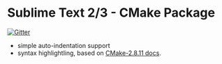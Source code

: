 # Sublime Text 2/3 - CMake Package #

[![Gitter](https://badges.gitter.im/Join%20Chat.svg)](https://gitter.im/zyxar/Sublime-CMakeLists?utm_source=badge&utm_medium=badge&utm_campaign=pr-badge&utm_content=badge)

- simple auto-indentation support
- syntax highlightling, based on [CMake-2.8.11 docs](http://www.cmake.org/cmake/help/v2.8.11/cmake.html).

